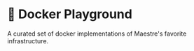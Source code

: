 #  🐳 Docker Playground
A curated set of docker implementations of Maestre's favorite infrastructure.

